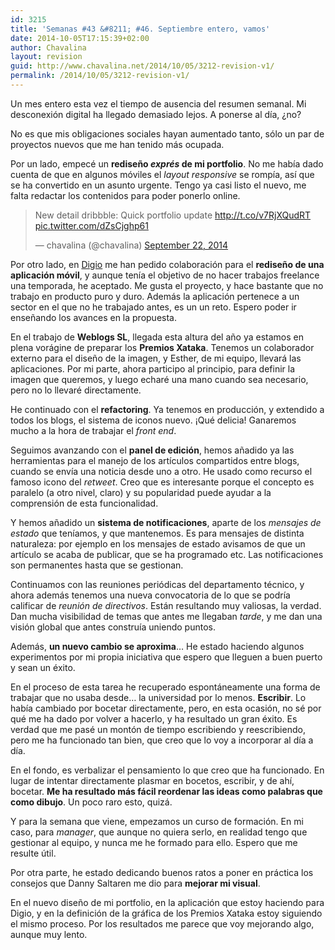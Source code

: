```yaml
---
id: 3215
title: 'Semanas #43 &#8211; #46. Septiembre entero, vamos'
date: 2014-10-05T17:15:39+02:00
author: Chavalina
layout: revision
guid: http://www.chavalina.net/2014/10/05/3212-revision-v1/
permalink: /2014/10/05/3212-revision-v1/
---
```

Un mes entero esta vez el tiempo de ausencia del resumen semanal. Mi desconexión digital ha llegado demasiado lejos. A ponerse al día, ¿no?

No es que mis obligaciones sociales hayan aumentado tanto, sólo un par de proyectos nuevos que me han tenido más ocupada.

Por un lado, empecé un **rediseño _exprés_ de mi portfolio**. No me había dado cuenta de que en algunos móviles el <em lang="en">layout responsive</em> se rompía, así que se ha convertido en un asunto urgente. Tengo ya casi listo el nuevo, me falta redactar los contenidos para poder ponerlo online.

<blockquote class="twitter-tweet" lang="en">
  <p>
    New detail dribbble: Quick portfolio update <a href="http://t.co/v7RjXQudRT">http://t.co/v7RjXQudRT</a> <a href="http://t.co/dZsCjghp61">pic.twitter.com/dZsCjghp61</a>
  </p>
  
  <p>
    &mdash; chavalina (@chavalina) <a href="https://twitter.com/chavalina/status/514099949353848832">September 22, 2014</a>
  </p>
</blockquote>



Por otro lado, en [Digio]() me han pedido colaboración para el **rediseño de una aplicación móvil**, y aunque tenía el objetivo de no hacer trabajos freelance una temporada, he aceptado. Me gusta el proyecto, y hace bastante que no trabajo en producto puro y duro. Además la aplicación pertenece a un sector en el que no he trabajado antes, es un un reto. Espero poder ir enseñando los avances en la propuesta.

En el trabajo de **Weblogs SL**, llegada esta altura del año ya estamos en plena vorágine de preparar los **Premios Xataka**. Tenemos un colaborador externo para el diseño de la imagen, y Esther, de mi equipo, llevará las aplicaciones. Por mi parte, ahora participo al principio, para definir la imagen que queremos, y luego echaré una mano cuando sea necesario, pero no lo llevaré directamente.

He continuado con el **refactoring**. Ya tenemos en producción, y extendido a todos los blogs, el sistema de iconos nuevo. ¡Qué delicia! Ganaremos mucho a la hora de trabajar el <em lang="en">front end</em>.

Seguimos avanzando con el **panel de edición**, hemos añadido ya las herramientas para el manejo de los artículos compartidos entre blogs, cuando se envía una noticia desde uno a otro. He usado como recurso el famoso icono del _retweet_. Creo que es interesante porque el concepto es paralelo (a otro nivel, claro) y su popularidad puede ayudar a la comprensión de esta funcionalidad.

Y hemos añadido un **sistema de notificaciones**, aparte de los _mensajes de estado_ que teníamos, y que mantenemos. Es para mensajes de distinta naturaleza: por ejemplo en los mensajes de estado avisamos de que un artículo se acaba de publicar, que se ha programado etc. Las notificaciones son permanentes hasta que se gestionan.

Continuamos con las reuniones periódicas del departamento técnico, y ahora además tenemos una nueva convocatoria de lo que se podría calificar de _reunión de directivos_. Están resultando muy valiosas, la verdad. Dan mucha visibilidad de temas que antes me llegaban _tarde_, y me dan una visión global que antes construía uniendo puntos.

Además, **un nuevo cambio se aproxima**&#8230; He estado haciendo algunos experimentos por mi propia iniciativa que espero que lleguen a buen puerto y sean un éxito. 

En el proceso de esta tarea he recuperado espontáneamente una forma de trabajar que no usaba desde&#8230; la universidad por lo menos. **Escribir**. Lo había cambiado por bocetar directamente, pero, en esta ocasión, no sé por qué me ha dado por volver a hacerlo, y ha resultado un gran éxito. Es verdad que me pasé un montón de tiempo escribiendo y reescribiendo, pero me ha funcionado tan bien, que creo que lo voy a incorporar al día a día.

En el fondo, es verbalizar el pensamiento lo que creo que ha funcionado. En lugar de intentar directamente plasmar en bocetos, escribir, y de ahí, bocetar. **Me ha resultado más fácil reordenar las ideas como palabras que como dibujo**. Un poco raro esto, quizá.

Y para la semana que viene, empezamos un curso de formación. En mi caso, para _manager_, que aunque no quiera serlo, en realidad tengo que gestionar al equipo, y nunca me he formado para ello. Espero que me resulte útil.

Por otra parte, he estado dedicando buenos ratos a poner en práctica los consejos que Danny Saltaren me dio para **mejorar mi visual**. 

En el nuevo diseño de mi portfolio, en la aplicación que estoy haciendo para Digio, y en la definición de la gráfica de los Premios Xataka estoy siguiendo el mismo proceso. Por los resultados me parece que voy mejorando algo, aunque muy lento.